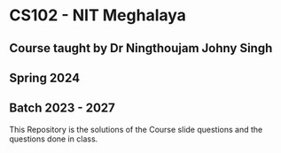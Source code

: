# CS102 - NIT Meghalaya

## Course taught by Dr Ningthoujam Johny Singh

## Spring 2024

## Batch 2023 - 2027

This Repository is the solutions of the Course slide questions and the questions done in class.

